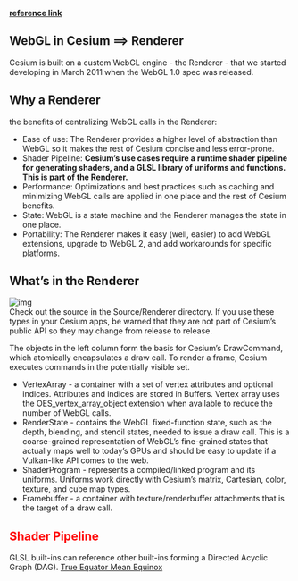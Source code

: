 [**reference link**](https://cesium.com/blog/2015/05/15/graphics-tech-in-cesium-architecture/)
## WebGL in Cesium ==> Renderer

 Cesium is built on a custom WebGL engine - the Renderer - that we started developing in March 2011 when the WebGL 1.0 spec was released.

## Why a Renderer
the benefits of centralizing WebGL calls in the Renderer:
- Ease of use: The Renderer provides a higher level of abstraction than WebGL so it makes the rest of Cesium concise and less error-prone.
- Shader Pipeline: **Cesium’s use cases require a runtime shader pipeline for generating shaders, and a GLSL library of uniforms and functions. This is part of the Renderer.**
- Performance: Optimizations and best practices such as caching and minimizing WebGL calls are applied in one place and the rest of Cesium benefits.
- State: WebGL is a state machine and the Renderer manages the state in one place.
- Portability: The Renderer makes it easy (well, easier) to add WebGL extensions, upgrade to WebGL 2, and add workarounds for specific platforms.

## What’s in the Renderer
![img](https://images.prismic.io/cesium/2015-05-15-0.jpg?auto=compress%2Cformat&w=736)<br/>
Check out the source in the Source/Renderer directory. If you use these types in your Cesium apps, be warned that they are not part of Cesium’s public API so they may change from release to release.
<br/>

The objects in the left column form the basis for Cesium’s DrawCommand, which atomically encapsulates a draw call. To render a frame, Cesium executes commands in the potentially visible set.

- VertexArray - a container with a set of vertex attributes and optional indices. Attributes and indices are stored in Buffers. Vertex array uses the OES_vertex_array_object extension when available to reduce the number of WebGL calls.
- RenderState - contains the WebGL fixed-function state, such as the depth, blending, and stencil states, needed to issue a draw call. This is a coarse-grained representation of WebGL’s fine-grained states that actually maps well to today’s GPUs and should be easy to update if a Vulkan-like API comes to the web.
- ShaderProgram - represents a compiled/linked program and its uniforms. Uniforms work directly with Cesium’s matrix, Cartesian, color, texture, and cube map types.
- Framebuffer - a container with texture/renderbuffer attachments that is the target of a draw call.

## <font color=red>**Shader Pipeline**</font>
GLSL built-ins can reference other built-ins forming a Directed Acyclic Graph (DAG).
[True Equator Mean Equinox](./True_Equator_Mean_Equinox.md)